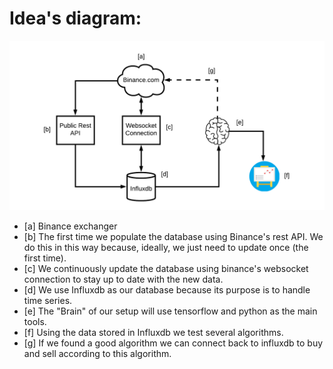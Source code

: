 # Idea's diagram:
![title](data/images/general_diagram.png)

 - [a] Binance exchanger
 - [b] The first time we populate the database using Binance's rest API. We do this in this way because, ideally, we just need to update once (the first time).
 - [c] We continuously update the database using binance's websocket connection to stay up to date with the new data.
 - [d] We use Influxdb as our database because its purpose is to handle time series. 
 - [e] The "Brain" of our setup will use tensorflow and python as the main tools.
 - [f] Using the data stored in Influxdb we test several algorithms. 
 - [g] If we found a good algorithm we can connect back to influxdb to buy and sell according to this algorithm.    


